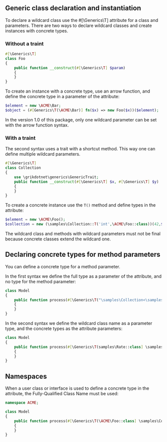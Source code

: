 ## Generic class declaration and instantiation

To declare a  wildcard class use the #[\Generics\T] attribute for a class and parameters.
There are two ways to declare wildcard classes and create instances with concrete types.

### Without a traint

```php
#[\Generics\T]
class Foo
{
    public function __construct(#[\Generics\T] $param)
    {
    }
}
```

To create an instance with a concrete type, use an arrow function,
and define the concrete type in a parameter of the attribute:
```php
$element = new \ACME\Bar;
$object = (#[Generics\T(\ACME\Bar)] fn($x) => new Foo($x))($element);
```
In the version 1.0 of this package, only one wildcard parameter can be set with the arrow function syntax. 

### With a traint

The second syntax uses a trait with a shortcut method.
This way one can define multiple wildcard parameters.
```php
#[\Generics\T]
class Collection
{
    use \grikdotnet\generics\GenericTrait;
    public function __construct(#[\Generics\T] $x, #[\Generics\T] $y)
    {
    }
}
```

To create a concrete instance use the `T()` method and define types in the attribute: 
```php
$element = new \ACME\Foo();
$collection = new (\samples\Collection::T('int',\ACME\Foo::class))(42,$element);
```

The wildcard class and methods with wildcard parameters must not be final
because concrete classes extend the wildcard one.

## Declaring concrete types for method parameters 

You can define a concrete type for a method parameter.

In the first syntax we define the full type as a parameter of the attribute, 
and no type for the method parameter:
```php
class Model
{
    public function process(#[\Generics\T("\samples\Collection<\samples\Rate>")] $collection)
    {
    }
}
```

In the second syntax we define the wildcard class name as a parameter type, 
and the concrete types as the attribute parameters:
```php
class Model
{
    public function process(#[\Generics\T(samples\Rate::class] \samples\Collection $collection)
    {
    }
}
```

## Namespaces
When a user class or interface is used to define a concrete type in the attribute, 
the Fully-Qualified Class Name must be used:

```php
namespace ACME;

class Model
{
    public function process(#[\Generics\T(\ACME\Foo::class] \samples\Collection $collection)
    {
    }
}
```

